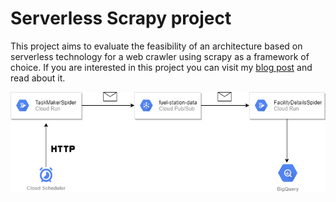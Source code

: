 # Serverless Scrapy project

This project aims to evaluate the feasibility of an architecture based on serverless technology for a web crawler using scrapy as a framework of choice. If you are interested in this project you can visit my [blog post](https://jungleboy.netlify.app/posts/serverless-scrapy/) and read about it.


![Architecture](./img/scrapy_serveless.png)